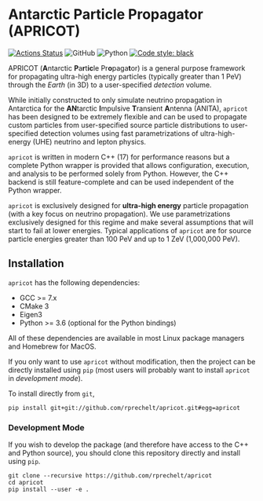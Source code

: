 # Antarctic Particle Propagator (APRICOT)

[![Actions Status](https://github.com/rprechelt/apricot/workflows/CI/badge.svg)](https://github.com/rprechelt/apricot/actions)
![GitHub](https://img.shields.io/github/license/rprechelt/apricot?logoColor=brightgreen)
![Python](https://img.shields.io/badge/python-3.6%20%7C%203.7%20%7C%203.8-blue)
[![Code style: black](https://img.shields.io/badge/code%20style-black-000000.svg)](https://github.com/psf/black)

APRICOT (**A**ntarctic **P**a**r**t**ic**le Pr**o**paga**t**or) is a general
purpose framework for propagating ultra-high energy particles (typically greater
than 1 PeV) through the *Earth* (in 3D) to a user-specified *detection* volume.

While initially constructed to only simulate neutrino propagation in Antarctica
for the **AN**tarctic **I**mpulsive **T**ransient **A**ntenna (ANITA), `apricot`
has been designed to be extremely flexible and can be used to propagate custom
particles from user-specified source particle distributions to user-specified
detection volumes using fast parametrizations of ultra-high-energy (UHE)
neutrino and lepton physics.

`apricot` is written in modern C++ (17) for performance reasons but a complete Python
wrapper is provided that allows configuration, execution, and analysis to be
performed solely from Python. However, the C++ backend is still feature-complete
and can be used independent of the Python wrapper.

`apricot` is exclusively designed for **ultra-high energy** particle propagation
(with a key focus on neutrino propagation). We use parametrizations exclusively
designed for this regime and make several assumptions that will start to fail at
lower energies. Typical applications of `apricot` are for source particle
energies greater than 100 PeV and up to 1 ZeV (1,000,000 PeV).

## Installation

`apricot` has the following dependencies:

- GCC >= 7.x 
- CMake 3
- Eigen3
- Python >= 3.6 (optional for the Python bindings)

All of these dependencies are available in most Linux package managers and
Homebrew for MacOS.

If you only want to use `apricot` without modification, then the project can be
directly installed using `pip` (most users will probably want to install
`apricot` in *development mode*).

To install directly from `git`,

``` shell
pip install git+git://github.com/rprechelt/apricot.git#egg=apricot
```

### Development Mode
If you wish to develop the package (and therefore have access to the C++ and
Python source), you should clone this repository directly and install using `pip`.

``` shell
git clone --recursive https://github.com/rprechelt/apricot
cd apricot
pip install --user -e .
```

